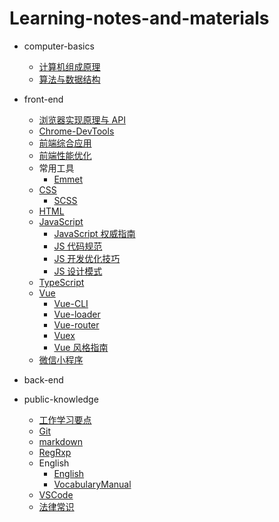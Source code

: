 # Learning-notes-and-materials

- computer-basics

  - [计算机组成原理](/computer_basics/computer-organization/计算机组成原理.md)
  - [算法与数据结构](/computer_basics/Data_structure_and_algorithm/算法与数据结构.md)

- front-end

  - [浏览器实现原理与 API](/front_end/浏览器的实现原理与API/浏览器实现原理与API.md)
  - [Chrome-DevTools](/front_end/Chrome_DevTools/Chrome-DevTools.md)
  - [前端综合应用](/front_end/前端工程实践/前端综合应用.md)
  - [前端性能优化](/front_end/前端性能优化/前端性能优化.md)
  - 常用工具
    - [Emmet](/front_end/常用工具/Emmet.md)
  - [CSS](/front_end/CSS/CSS.md)
    - [SCSS](/front_end/CSS/SCSS/Scss.md)
  - [HTML](/front_end/HTML/HTML.md)
  - [JavaScript](/front_end/JavaScript/JavaScript.md)
    - [JavaScript 权威指南](/front_end/JavaScript/JavaScript权威指南/JavaScript权威指南.md)
    - [JS 代码规范](/front_end/JavaScript/JS代码规范.md)
    - [JS 开发优化技巧](/front_end/JavaScript/JS开发优化技巧.md)
    - [JS 设计模式](/front_end/JavaScript/JS设计模式.md)
  - [TypeScript](/front_end/TypeScript/TypeScript.md)
  - [Vue](/front_end/Vue/Vue.md)
    - [Vue-CLI](/front_end/Vue/Vue-CLI.md)
    - [Vue-loader](/front_end/Vue/Vue-loader.md)
    - [Vue-router](/front_end/Vue/Vue-router.md)
    - [Vuex](/front_end/Vue/Vuex.md)
    - [Vue 风格指南](/front_end/Vue/Vue风格指南.md)
  - [微信小程序](/front_end/微信小程序/微信小程序.md)

- back-end

- public-knowledge
  - [工作学习要点](/public_knowledge/工作与学习要点/工作学习要点.md)
  - [Git](/public_knowledge/Git/Git.md)
  - [markdown](/public_knowledge/markdown/Markdown.md)
  - [RegRxp](/public_knowledge/regular_expression/正则表达式.md)
  - English
    - [English](/public_knowledge/English/English.md)
    - [VocabularyManual](/public_knowledge/English/VocabularyManual.md)
  - [VSCode](/public_knowledge/VSCode/VisualStudioCode.md)
  - [法律常识](/public_knowledge/legal_knowledge/法律常识.md)

